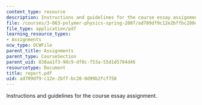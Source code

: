 ```yaml
---
content_type: resource
description: Instructions and guidelines for the course essay assignment.
file: /courses/3-063-polymer-physics-spring-2007/ad709df9c12e2bffbc280d99b2fcf758_report.pdf
file_type: application/pdf
learning_resource_types:
- Assignments
ocw_type: OCWFile
parent_title: Assignments
parent_type: CourseSection
parent_uid: 838aa1f3-98c9-df8c-f53a-55d1d5704d46
resourcetype: Document
title: report.pdf
uid: ad709df9-c12e-2bff-bc28-0d99b2fcf758
---
```

Instructions and guidelines for the course essay assignment.

